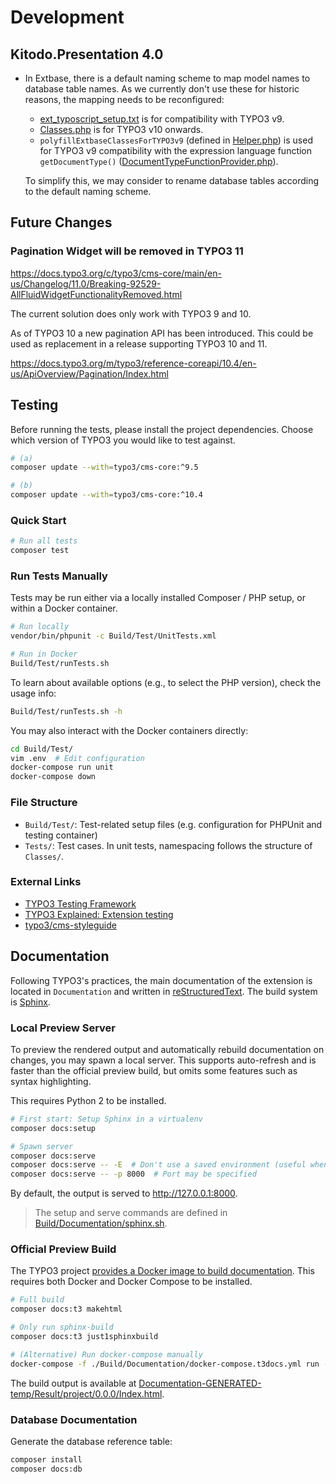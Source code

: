 # Development

## Kitodo.Presentation 4.0

- In Extbase, there is a default naming scheme to map model names to database
  table names. As we currently don't use these for historic reasons, the mapping
  needs to be reconfigured:

  - [ext_typoscript_setup.txt](ext_typoscript_setup.txt) is for compatibility
    with TYPO3 v9.
  - [Classes.php](Configuration/Extbase/Persistence/Classes.php) is for TYPO3
    v10 onwards.
  - `polyfillExtbaseClassesForTYPO3v9` (defined in [Helper.php](Classes/Common/Helper.php))
    is used for TYPO3 v9 compatibility with the expression language function
    `getDocumentType()` ([DocumentTypeFunctionProvider.php](Classes/ExpressionLanguage/DocumentTypeFunctionProvider.php)).

  To simplify this, we may consider to rename database tables according to the
  default naming scheme.


## Future Changes

### Pagination Widget will be removed in TYPO3 11

https://docs.typo3.org/c/typo3/cms-core/main/en-us/Changelog/11.0/Breaking-92529-AllFluidWidgetFunctionalityRemoved.html

The current solution does only work with TYPO3 9 and 10.

As of TYPO3 10 a new pagination API has been introduced. This could be used as replacement in a release supporting TYPO3 10 and 11.

https://docs.typo3.org/m/typo3/reference-coreapi/10.4/en-us/ApiOverview/Pagination/Index.html

## Testing

Before running the tests, please install the project dependencies. Choose which version of TYPO3 you would like to test against.

```bash
# (a)
composer update --with=typo3/cms-core:^9.5

# (b)
composer update --with=typo3/cms-core:^10.4
```

### Quick Start

```bash
# Run all tests
composer test
```

### Run Tests Manually

Tests may be run either via a locally installed Composer / PHP setup, or within a Docker container.

```bash
# Run locally
vendor/bin/phpunit -c Build/Test/UnitTests.xml

# Run in Docker
Build/Test/runTests.sh
```

To learn about available options (e.g., to select the PHP version), check the usage info:

```bash
Build/Test/runTests.sh -h
```

You may also interact with the Docker containers directly:

```bash
cd Build/Test/
vim .env  # Edit configuration
docker-compose run unit
docker-compose down
```

### File Structure

- `Build/Test/`: Test-related setup files (e.g. configuration for PHPUnit and testing container)
- `Tests/`: Test cases. In unit tests, namespacing follows the structure of `Classes/`.

### External Links

- [TYPO3 Testing Framework](https://github.com/TYPO3/testing-framework)
- [TYPO3 Explained: Extension testing](https://docs.typo3.org/m/typo3/reference-coreapi/9.5/en-us/Testing/ExtensionTesting.html)
- [typo3/cms-styleguide](https://github.com/TYPO3/styleguide)

## Documentation

Following TYPO3's practices, the main documentation of the extension is located in `Documentation` and written in [reStructuredText](https://en.wikipedia.org/wiki/ReStructuredText). The build system is [Sphinx](https://en.wikipedia.org/wiki/Sphinx_(documentation_generator)).

### Local Preview Server

To preview the rendered output and automatically rebuild documentation on changes, you may spawn a local server. This supports auto-refresh and is faster than the official preview build, but omits some features such as syntax highlighting.

This requires Python 2 to be installed.

```bash
# First start: Setup Sphinx in a virtualenv
composer docs:setup

# Spawn server
composer docs:serve
composer docs:serve -- -E  # Don't use a saved environment (useful when changing toctree)
composer docs:serve -- -p 8000  # Port may be specified
```

By default, the output is served to http://127.0.0.1:8000.

> The setup and serve commands are defined in [Build/Documentation/sphinx.sh](./Build/Documentation/sphinx.sh).

### Official Preview Build

The TYPO3 project [provides a Docker image to build documentation](https://docs.typo3.org/m/typo3/docs-how-to-document/main/en-us/RenderingDocs/Quickstart.html). This requires both Docker and Docker Compose to be installed.

```bash
# Full build
composer docs:t3 makehtml

# Only run sphinx-build
composer docs:t3 just1sphinxbuild

# (Alternative) Run docker-compose manually
docker-compose -f ./Build/Documentation/docker-compose.t3docs.yml run --rm t3docs makehtml
```

The build output is available at [Documentation-GENERATED-temp/Result/project/0.0.0/Index.html](./Documentation-GENERATED-temp/Result/project/0.0.0/Index.html).

### Database Documentation

Generate the database reference table:

```bash
composer install
composer docs:db
```
